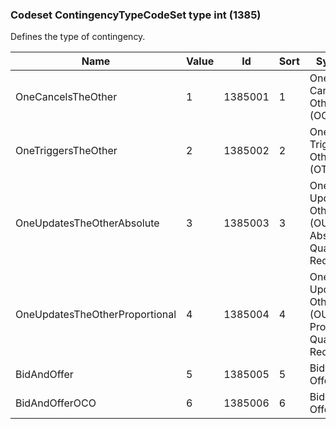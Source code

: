 ### Codeset ContingencyTypeCodeSet type int (1385)

Defines the type of contingency.

| Name                           | Value | Id      | Sort | Synopsis                                                      |
|--------------------------------|-------|---------|------|---------------------------------------------------------------|
| OneCancelsTheOther             | 1     | 1385001 | 1    | One Cancels the Other (OCO)                                   |
| OneTriggersTheOther            | 2     | 1385002 | 2    | One Triggers the Other (OTO)                                  |
| OneUpdatesTheOtherAbsolute     | 3     | 1385003 | 3    | One Updates the Other (OUO) - Absolute Quantity Reduction     |
| OneUpdatesTheOtherProportional | 4     | 1385004 | 4    | One Updates the Other (OUO) - Proportional Quantity Reduction |
| BidAndOffer                    | 5     | 1385005 | 5    | Bid and Offer                                                 |
| BidAndOfferOCO                 | 6     | 1385006 | 6    | Bid and Offer OCO                                             |

